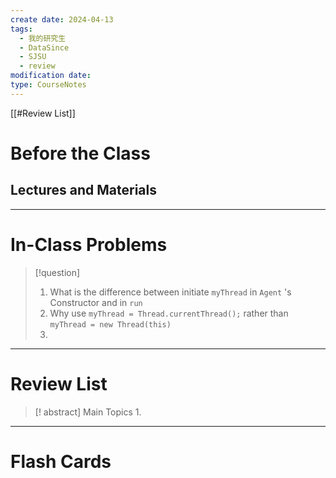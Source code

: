 ```yaml
---
create date: 2024-04-13
tags:
  - 我的研究生
  - DataSince
  - SJSU
  - review
modification date: 
type: CourseNotes
---
```


[[#Review List]]
# Before the Class
## Lectures and Materials
---
# In-Class Problems
>[!question]
>1. What is the difference between initiate `myThread` in `Agent` 's Constructor and in  `run`
>	1. Why use `myThread = Thread.currentThread();` rather than `myThread = new Thread(this)`
>2. 


---
# Review List
>[! abstract] Main Topics
>1. 

---
# Flash Cards
